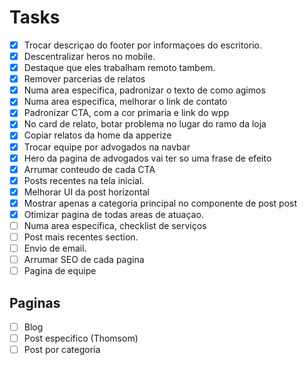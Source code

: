 # Tasks

- [X] Trocar descriçao do footer por informaçoes do escritorio.
- [X] Descentralizar heros no mobile.
- [X] Destaque que eles trabalham remoto tambem.
- [X] Remover parcerias de relatos
- [X] Numa area especifica, padronizar o texto de como agimos
- [X] Numa area especifica, melhorar o link de contato
- [X] Padronizar CTA, com a cor primaria e link do wpp
- [X] No card de relato, botar problema no lugar do ramo da loja
- [X] Copiar relatos da home da apperize
- [X] Trocar equipe por advogados na navbar
- [X] Hero da pagina de advogados vai ter so uma frase de efeito
- [X] Arrumar conteudo de cada CTA
- [X] Posts recentes na tela inicial.
- [X] Melhorar UI da post horizontal
- [X] Mostrar apenas a categoria principal no componente de post post
- [X] Otimizar pagina de todas areas de atuaçao.
- [ ] Numa area especifica, checklist de serviços
- [ ] Post mais recentes section.
- [ ] Envio de email.
- [ ] Arrumar SEO de cada pagina
- [ ] Pagina de equipe

## Paginas

- [ ] Blog
- [ ] Post especifico (Thomsom)
- [ ] Post por categoria
